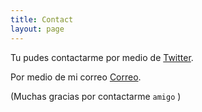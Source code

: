 ```yaml
---
title: Contact
layout: page
---
```


Tu pudes contactarme por medio de [Twitter](https://twitter.com/ricar_obando).

Por medio de mi correo [Correo](dricardojhovany@yahoo.com).

(Muchas gracias por contactarme `amigo` )